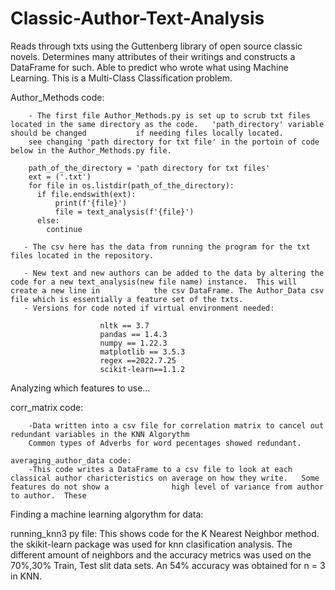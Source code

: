 # Classic-Author-Text-Analysis
Reads through txts using the Guttenberg library of open source classic novels.  Determines many attributes of their writings and constructs a DataFrame for such.   Able to predict who wrote what using Machine Learning. This is a Multi-Class Classification problem.

Author_Methods code:

        - The first file Author_Methods.py is set up to scrub txt files located in the same directory as the code.   'path_directory' variable should be changed           if needing files locally located.
        see changing 'path directory for txt file' in the portoin of code below in the Author_Methods.py file.
        
        path_of_the_directory = 'path directory for txt files'
        ext = ('.txt')
        for file in os.listdir(path_of_the_directory):
          if file.endswith(ext):
    	      print(f'{file}')
    	      file = text_analysis(f'{file}') 
          else:
            continue
        
       - The csv here has the data from running the program for the txt files located in the repository.
        
       - New text and new authors can be added to the data by altering the code for a new text_analysis(new file name) instance.  This will create a new line in            the csv DataFrame. The Author_Data csv file which is essentially a feature set of the txts.
       - Versions for code noted if virtual environment needed:
       
                        nltk == 3.7
                        pandas == 1.4.3
                        numpy == 1.22.3
                        matplotlib == 3.5.3
                        regex ==2022.7.25
                        scikit-learn==1.1.2
   
   Analyzing which features to use...
   
   corr_matrix code:
   
        -Data written into a csv file for correlation matrix to cancel out redundant variables in the KNN Algorythm
        Common types of Adverbs for word pecentages showed redundant.
    
    averaging_author_data code:
        -This code writes a DataFrame to a csv file to look at each classical author charicteristics on average on how they write.   Some features do not show a              high level of variance from author to author.  These 
        
  Finding a machine learning algorythm for data:
  
  running_knn3 py file:
        This shows code for the K Nearest Neighbor method.  the skikit-learn package was used for knn clasification analysis.   The different amount of neighbors and the accuracy metrics was used on the 70%,30% Train, Test slit data sets.  An 54% accuracy was obtained for n = 3 in KNN.
